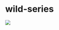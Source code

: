 # wild-series
[![](https://cdn3.iconfinder.com/data/icons/office-productivity-and-communication/400/Productivity-35-512.png)](https://vimeo.com/user115957760/review/420709949/a1d655225c)
